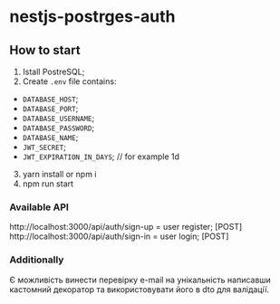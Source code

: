 # nestjs-postrges-auth

## How to start

1. Istall PostreSQL;
2. Create `.env` file contains:

- `DATABASE_HOST`;
- `DATABASE_PORT`;
- `DATABASE_USERNAME`;
- `DATABASE_PASSWORD`;
- `DATABASE_NAME`;
- `JWT_SECRET`;
- `JWT_EXPIRATION_IN_DAYS`; // for example 1d

3. yarn install or npm i
4. npm run start

### Available API

http://localhost:3000/api/auth/sign-up = user register; [POST]
http://localhost:3000/api/auth/sign-in = user login; [POST]

### Additionally

Є можливість винести перевірку e-mail на унікальність написавши кастомний декоратор та використовувати його в dto для валідації.
